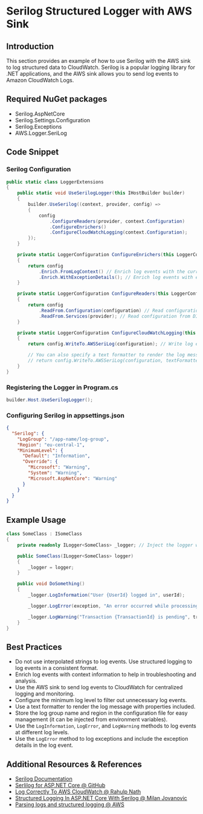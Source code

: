 # Serilog Structured Logger with AWS Sink

## Introduction

This section provides an example of how to use Serilog with the AWS sink to log structured data to CloudWatch. Serilog is a popular logging library for .NET applications, and the AWS sink allows you to send log events to Amazon CloudWatch Logs.

## Required NuGet packages

- Serilog.AspNetCore
- Serilog.Settings.Configuration
- Serilog.Exceptions
- AWS.Logger.SeriLog

## Code Snippet

### Serilog Configuration

```csharp
public static class LoggerExtensions
{
    public static void UseSerilogLogger(this IHostBuilder builder)
    {
        builder.UseSerilog((context, provider, config) =>
        {
            config
                .ConfigureReaders(provider, context.Configuration)
                .ConfigureEnrichers()
                .ConfigureCloudWatchLogging(context.Configuration);
        });
    }

    private static LoggerConfiguration ConfigureEnrichers(this LoggerConfiguration config)
    {
        return config
            .Enrich.FromLogContext() // Enrich log events with the current execution context
            .Enrich.WithExceptionDetails(); // Enrich log events with exception details
    }

    private static LoggerConfiguration ConfigureReaders(this LoggerConfiguration config, IServiceProvider provider, Configuration configuration)
    {
        return config
            .ReadFrom.Configuration(configuration) // Read configuration from appsettings.json
            .ReadFrom.Services(provider); // Read configuration from DI
    }

    private static LoggerConfiguration ConfigureCloudWatchLogging(this LoggerConfiguration config, IConfiguration configuration)
    {
        return config.WriteTo.AWSSeriLog(configuration); // Write log events to AWS CloudWatch

        // You can also specify a text formatter to render the log message with properties included
        // return config.WriteTo.AWSSeriLog(configuration, textFormatter: new Serilog.Formatting.Json.JsonFormatter(renderMessage: true));
    }
}
```

### Registering the Logger in Program.cs

```csharp
builder.Host.UseSerilogLogger();
```

### Configuring Serilog in appsettings.json

```json
{
  "Serilog": {
    "LogGroup": "/app-name/log-group",
    "Region": "eu-central-1",
    "MinimumLevel": {
      "Default": "Information",
      "Override": {
        "Microsoft": "Warning",
        "System": "Warning",
        "Microsoft.AspNetCore": "Warning"
      }
    }
  }
}
```

## Example Usage

```csharp
class SomeClass : ISomeClass
{
    private readonly ILogger<SomeClass> _logger; // Inject the logger with the class name to include source context

    public SomeClass(ILogger<SomeClass> logger)
    {
        _logger = logger;
    }

    public void DoSomething()
    {
        _logger.LogInformation("User {UserId} logged in", userId);

        _logger.LogError(exception, "An error occurred while processing the request {RequestId}", requestId);

        _logger.LogWarning("Transaction {TransactionId} is pending", transactionId);
    }
}
```

## Best Practices

- Do not use interpolated strings to log events. Use structured logging to log events in a consistent format.
- Enrich log events with context information to help in troubleshooting and analysis.
- Use the AWS sink to send log events to CloudWatch for centralized logging and monitoring.
- Configure the minimum log level to filter out unnecessary log events.
- Use a text formatter to render the log message with properties included.
- Store the log group name and region in the configuration file for easy management (it can be injected from environment variables).
- Use the `LogInformation`, `LogError`, and `LogWarning` methods to log events at different log levels.
- Use the `LogError` method to log exceptions and include the exception details in the log event.

## Additional Resources & References

- [Serilog Documentation](https://serilog.net/)
- [Serlilog for ASP.NET Core @ GitHub](https://github.com/serilog/serilog-aspnetcore)
- [Log Correctly To AWS CloudWatch @ Rahulp Nath](https://www.rahulpnath.com/blog/amazon-cloudwatch-logs-dotnet/)
- [Structured Logging In ASP.NET Core With Serilog @ Milan Jovanovic](https://www.milanjovanovic.tech/blog/structured-logging-in-asp-net-core-with-serilog)
- [Parsing logs and structured logging @ AWS](https://docs.aws.amazon.com/lambda/latest/operatorguide/parse-logs.html)
